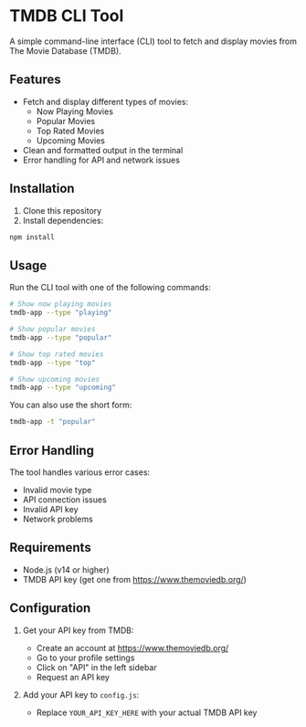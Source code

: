 # TMDB CLI Tool

A simple command-line interface (CLI) tool to fetch and display movies from The Movie Database (TMDB).

## Features

- Fetch and display different types of movies:
  - Now Playing Movies
  - Popular Movies
  - Top Rated Movies
  - Upcoming Movies
- Clean and formatted output in the terminal
- Error handling for API and network issues

## Installation

1. Clone this repository
2. Install dependencies:
```bash
npm install
```

## Usage

Run the CLI tool with one of the following commands:

```bash
# Show now playing movies
tmdb-app --type "playing"

# Show popular movies
tmdb-app --type "popular"

# Show top rated movies
tmdb-app --type "top"

# Show upcoming movies
tmdb-app --type "upcoming"
```

You can also use the short form:
```bash
tmdb-app -t "popular"
```

## Error Handling

The tool handles various error cases:
- Invalid movie type
- API connection issues
- Invalid API key
- Network problems

## Requirements

- Node.js (v14 or higher)
- TMDB API key (get one from https://www.themoviedb.org/)

## Configuration

1. Get your API key from TMDB:
   - Create an account at https://www.themoviedb.org/
   - Go to your profile settings
   - Click on "API" in the left sidebar
   - Request an API key

2. Add your API key to `config.js`:
   - Replace `YOUR_API_KEY_HERE` with your actual TMDB API key
